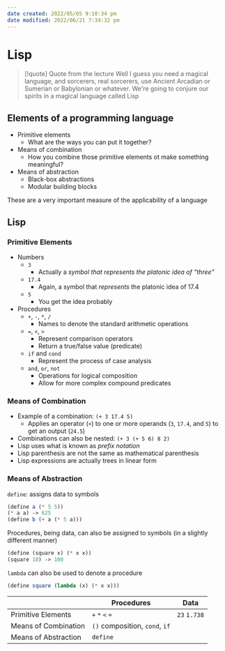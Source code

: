 ```yaml
---
date created: 2022/05/05 9:10:34 pm
date modified: 2022/06/21 7:34:32 pm
---
```

# Lisp

> [!quote] Quote from the lecture
> Well I guess you need a magical language, and sorcerers, real sorcerers, use Ancient Arcadian or Sumerian or Babylonian or whatever. We're going to conjure our spirits in a magical language called Lisp

## Elements of a programming language

- Primitive elements
	- What are the ways you can put it together?
- Means of combination
	- How you combine those primitive elements ot make something meaningful?
- Means of abstraction
	- Black-box abstractions
	- Modular building blocks

These are a very important measure of the applicability of a language

## Lisp

### Primitive Elements

- Numbers
	- `3`
		- Actually a *symbol that represents the platonic idea of "three"*
	- `17.4`
		- Again, a symbol that *represents* the platonic idea of 17.4
	- `5`
		- You get the idea probably
- Procedures
	- `+`, `-`, `*`, `/`
		- Names to denote the standard arithmetic operations
	- `=`, `<`, `>`
		- Represent comparison operators
		- Return a true/false value (predicate)
	- `if` and `cond`
		- Represent the process of case analysis
	- `and`, `or`, `not`
		- Operations for logical composition
		- Allow for more complex compound predicates

### Means of Combination

- Example of a combination:
  `(+ 3 17.4 5)`
  - Applies an operator (`+`) to one or more operands (`3`, `17.4`, and `5`) to get an output (`24.5`)
- Combinations can also be nested:
  `(+ 3 (+ 5 6) 8 2)`
- Lisp uses what is known as *prefix notation*
- Lisp parenthesis are not the same as mathematical parenthesis
- Lisp expressions are actually trees in linear form

### Means of Abstraction

`define`: assigns data to symbols

```scheme
(define a (* 5 5))
(* a a) -> 625
(define b (+ a (* 5 a)))
```

Procedures, being data, can also be assigned to symbols (in a slightly different manner)

```scheme
(define (square x) (* x x))
(square 10) -> 100
```

`lambda` can also be used to denote a procedure

```scheme
(define square (lambda (x) (* x x)))
```

| | Procedures | Data |
| -------------------- | ------------------------------ | ------------ |
| Primitive Elements | `+` `*` `<` `=` | `23` `1.738` |
| Means of Combination | `()` composition, `cond`, `if` | |
| Means of Abstraction | `define` |              |
